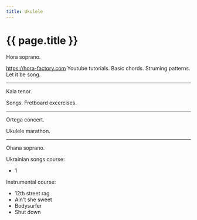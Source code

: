 ```yaml
---
title: Ukulele
---
```


# {{ page.title }}

Hora soprano.

https://hora-factory.com
Youtube tutorials.
Basic chords.
Struming patterns.
Let it be song.

---

Kala tenor.

Songs. Fretboard excercises.

---

Ortega concert.

Ukulele marathon.

---

Ohana soprano.

Ukrainian songs course:
* 1
  
Instrumental course:
* 12th street rag
* Ain't she sweet
* Bodysurfer
* Shut down
